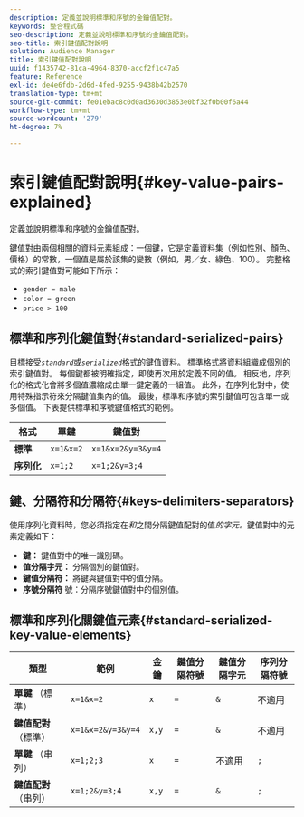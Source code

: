 ```yaml
---
description: 定義並說明標準和序號的金鑰值配對。
keywords: 整合程式碼
seo-description: 定義並說明標準和序號的金鑰值配對。
seo-title: 索引鍵值配對說明
solution: Audience Manager
title: 索引鍵值配對說明
uuid: f1435742-81ca-4964-8370-accf2f1c47a5
feature: Reference
exl-id: de4e6fdb-2d6d-4fed-9255-9438b42b2570
translation-type: tm+mt
source-git-commit: fe01ebac8c0d0ad3630d3853e0bf32f0b00f6a44
workflow-type: tm+mt
source-wordcount: '279'
ht-degree: 7%

---
```


# 索引鍵值配對說明{#key-value-pairs-explained}

定義並說明標準和序號的金鑰值配對。

<!-- 

c_key_value_explained.xml

 -->

鍵值對由兩個相關的資料元素組成：一個鍵，它是定義資料集（例如性別、顏色、價格）的常數，一個值是屬於該集的變數（例如，男／女、綠色、100）。 完整格式的索引鍵值對可能如下所示：

* `gender = male`
* `color = green`
* `price > 100`

## 標準和序列化鍵值對{#standard-serialized-pairs}

目標接受&#x200B;*`standard`*&#x200B;或&#x200B;*`serialized`*&#x200B;格式的鍵值資料。 標準格式將資料組織成個別的索引鍵值對。 每個鍵都被明確指定，即使再次用於定義不同的值。 相反地，序列化的格式化會將多個值濃縮成由單一鍵定義的一組值。 此外，在序列化對中，使用特殊指示符來分隔鍵值集內的值。 最後，標準和序號的索引鍵值可包含單一或多個值。 下表提供標準和序號鍵值格式的範例。

| 格式 | 單鍵 | 鍵值對 |
|---|---|---|
| **標準** | `x=1&x=2` | `x=1&x=2&y=3&y=4` |
| **序列化** | `x=1;2` | `x=1;2&y=3;4` |



## 鍵、分隔符和分隔符{#keys-delimiters-separators}

使用序列化資料時，您必須指定在&#x200B;*和*&#x200B;之間分隔鍵值配對的值&#x200B;*的字元。*&#x200B;鍵值對中的元素定義如下：

* **鍵：** 鍵值對中的唯一識別碼。
* **值分隔字元：** 分隔個別的鍵值對。
* **鍵值分隔符：** 將鍵與鍵值對中的值分隔。
* **序號分隔符** 號：分隔序號鍵值對中的個別值。

## 標準和序列化關鍵值元素{#standard-serialized-key-value-elements}


| 類型 | 範例 | 金鑰 | 鍵值分隔符號 | 鍵值分隔字元 | 序列分隔符號 |
---------|----------|---------|---------|----------|---------
| **單鍵** （標準） | `x=1&x=2` | `x` | `=` | `&` | 不適用 |
| **鍵值配對** （標準） | `x=1&x=2&y=3&y=4` | `x,y` | `=` | `&` | 不適用 |
| **單鍵** （串列） | `x=1;2;3` | `x` | `=` | 不適用 | `;` |
| **鍵值配對** （串列） | `x=1;2&y=3;4` | `x,y` | `=` | `&` | `;` |

